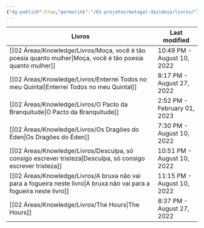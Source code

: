 ```yaml
---
{"dg-publish":true,"permalink":"/01-projetos/matagal-dazideia/livros/"}
---
```



| Livros                                                                                                                    | Last modified               |
| ------------------------------------------------------------------------------------------------------------------------- | --------------------------- |
| [[02 Áreas/Knowledge/Livros/Moça, você é tão poesia quanto mulher\|Moça, você é tão poesia quanto mulher]]             | 10:49 PM - August 10, 2022  |
| [[02 Áreas/Knowledge/Livros/Enterrei Todos no meu Quintal\|Enterrei Todos no meu Quintal]]                             | 8:17 PM - August 27, 2022   |
| [[02 Áreas/Knowledge/Livros/O Pacto da Branquitude\|O Pacto da Branquitude]]                                           | 2:52 PM - February 01, 2023 |
| [[02 Áreas/Knowledge/Livros/Os Dragões do Éden\|Os Dragões do Éden]]                                                   | 7:30 PM - August 10, 2022   |
| [[02 Áreas/Knowledge/Livros/Desculpa, só consigo escrever tristeza\|Desculpa, só consigo escrever tristeza]]           | 10:51 PM - August 10, 2022  |
| [[02 Áreas/Knowledge/Livros/A bruxa não vai para a fogueira neste livro\|A bruxa não vai para a fogueira neste livro]] | 11:15 PM - August 10, 2022  |
| [[02 Áreas/Knowledge/Livros/The Hours\|The Hours]]                                                                     | 8:37 PM - August 27, 2022   |
